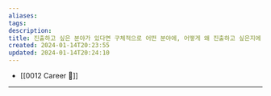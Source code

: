 ```yaml
---
aliases: 
tags: 
description:
title: 진출하고 싶은 분야가 있다면 구체적으로 어떤 분야에, 어떻게 왜 진출하고 싶은지에 대하여 구체적으로 이야기해주세요
created: 2024-01-14T20:23:55
updated: 2024-01-14T20:24:10
---
```

- [[0012 Career 💼]]
---
